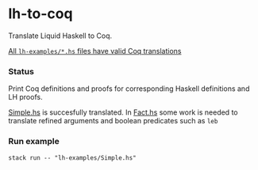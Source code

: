 # lh-to-coq

Translate Liquid Haskell to Coq.

[All `lh-examples/*.hs` files have valid Coq translations](https://github.com/lykmast/lh-to-coq/actions/workflows/coq-test/badge.svg)

### Status
Print Coq definitions and proofs for corresponding Haskell definitions and LH proofs.

[Simple.hs](lh-examples/Simple.hs) is succesfully translated. In [Fact.hs](lh-examples/Fact.hs) some work is needed to translate refined arguments and boolean predicates such as `leb` 

### Run example
```
stack run -- "lh-examples/Simple.hs" 
```

